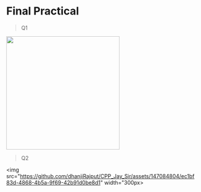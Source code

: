 # Final Practical
> Q1
<img src="https://github.com/dhanjiRajput/CPP_Jay_Sir/assets/147084804/6f472d90-0522-4ec0-844c-744a91484648" width="300px">

>Q2

<img src="https://github.com/dhanjiRajput/CPP_Jay_Sir/assets/147084804/ec1bf83d-4868-4b5a-9f69-42b91d0be8d1" width="300px>

